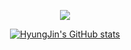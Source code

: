 <p align="center">
<img src="https://capsule-render.vercel.app/api?type=waving&color=424242&height=300&section=header&text=Welcome&fontSize=90&fontAlignY=45&fontColor=FFFFFF&desc=HyungJin's GitHub Profile&descAlign=65&descAlignY=57&animation=fadeIn&">
</p>

<div align="center">
 
[![HyungJin's GitHub stats](https://github-readme-stats.vercel.app/api?username=HyungJin)](https://github.com/anuraghazra/github-readme-stats)
 
</p>
